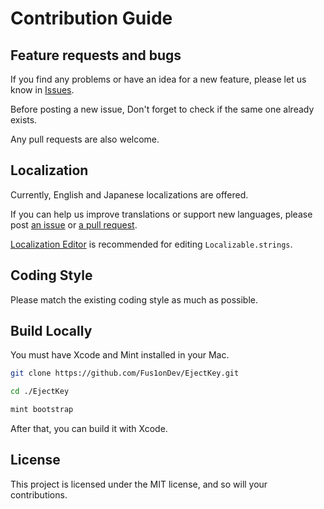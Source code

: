 # Contribution Guide

## Feature requests and bugs

If you find any problems or have an idea for a new feature, please let us know in [Issues](https://github.com/Fus1onDev/EjectKey/issues).

Before posting a new issue, Don't forget to check if the same one already exists.

Any pull requests are also welcome. 

## Localization

Currently, English and Japanese localizations are offered.

If you can help us improve translations or support new languages, please post [an issue](https://github.com/Fus1onDev/EjectKey/issues) or [a pull request](https://github.com/Fus1onDev/EjectKey/pulls).

[Localization Editor](https://github.com/igorkulman/iOSLocalizationEditor) is recommended for editing `Localizable.strings`.

## Coding Style

Please match the existing coding style as much as possible.

## Build Locally

You must have Xcode and Mint installed in your Mac.

```sh
git clone https://github.com/Fus1onDev/EjectKey.git

cd ./EjectKey

mint bootstrap
```

After that, you can build it with Xcode.

## License

This project is licensed under the MIT license, and so will your contributions.
